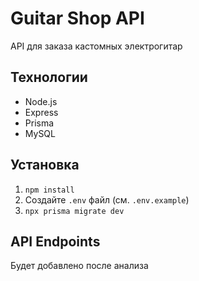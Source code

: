 # Guitar Shop API

API для заказа кастомных электрогитар

## Технологии
- Node.js
- Express
- Prisma
- MySQL

## Установка
1. `npm install`
2. Создайте `.env` файл (см. `.env.example`)
3. `npx prisma migrate dev`

## API Endpoints
Будет добавлено после анализа